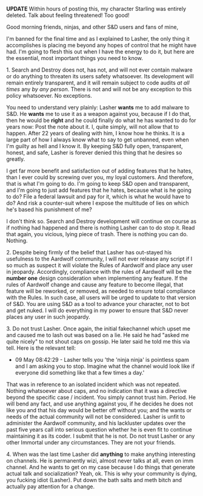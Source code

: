 **UPDATE** Within hours of posting this, my character Starling was entirely deleted.  Talk about feeling threatened!  Too good!

Good morning friends, ninjas, and other S&D users and fans of mine,

I'm banned for the final time and as I explained to Lasher, the only thing it accomplishes is placing me beyond any hopes
of control that he might have had.  I'm going to flesh this out when I have the energy to do it, but here are the essential,
most important things you need to know.

1\. Search and Destroy does not, has not, and will not ever contain malware or do anything to threaten its users safety
whatsoever.  Its development will remain entirely transparent, and it will remain subject to code audits *at all times* any
*by any person*.  There is not and will not be any exception to this policy whatsoever.  No exceptions.

You need to understand very plainly: Lasher **wants** me to add malware to S&D.  He **wants** me to use it as a weapon against you, because if I do that, then he would be **right** and he could finally do what he has wanted to do for years now:  Post 
the note about it.  I, quite simply, will not allow that to happen.  After 22 years of dealing with him, I know how he thinks.
It is a large part of how I always know what to say to get unbanned, even when I'm guilty as hell and I know it.  By keeping 
S&D fully open, transparent, honest, and safe, Lasher is forever denied this thing that he desires so greatly.

I get far more benefit and satisfaction out of adding features that he hates, than I ever could by screwing over you, my
loyal customers.  And therefore, that is what I'm going to do.  I'm going to keep S&D open and transparent, and I'm going to
just add features that he hates, because what is he going to do?  File a federal lawsuit and pay for it, which is what he
would have to do?  And risk a counter-suit where I expose the multitude of lies on which he's based his punishment of me?

I don't think so.  Search and Destroy development will continue on course as if nothing had happened and there is nothing
Lasher can to do stop it.  Read that again, you vicious, lying piece of trash.  There is nothing you can do.  Nothing.

2\. Despite being firmly of the belief that Lasher has out-stayed his usefulness to the Aardwolf community, I will not
ever release any script if I so much as suspect it will violate the Rules of Aardwolf and place any user in jeopardy.
Accordingly, compliance with the rules of Aardwolf will be the **number one** design consideration when implementing any feature.
If the rules of Aardwolf change and cause any feature to become illegal, that feature will be reworked, or removed, as needed
to ensure total compliance with the Rules.  In such case, all users will be urged to update to that version of S&D.  You are
using S&D as a tool to advance your character, not to bot and get nuked.  I will do everything in my power to ensure that
S&D never places any user in such jeopardy.

3\.  Do not trust Lasher.  Once again, the initial fakechannel which upset me and caused me to lash out was based on a lie.  He
said he had "asked me quite nicely" to not shout caps on gossip.  He later said he told me this via tell.  Here is the relevant tell:

 - 09 May 08:42:29 - Lasher tells you 'the 'ninja ninja' is pointless spam and I am asking you to stop. Imagine what 
 the channel would look like if everyone did something like that a few times a day.'
 
That was in reference to an isolated incident which was not repeated.  Nothing whatsoever about caps, and no indication that
it was a directive beyond the specific case / incident.  You simply cannot trust him.  Period.  He will bend any fact, and use anything
against you, if he decides he does not like you and that his day would be better off without you; and the wants or needs of 
the actual community will not be considered.  Lasher is unfit to administer the Aardwolf community, and his lackluster updates over the past five years call into serious question whether he is even fit to continue maintaining it as its coder.  I submit that he is not.  Do not trust Lasher or any other Immortal under any circumstances.  They are not your friends.

4\. When was the last time Lasher did **anything** to make anything interesting on channels.  He is permanently wizi, almost never talks at all, even on imm channel.  And he wants to get on my case because I do things that generate actual talk and socialization?  Yeah, ok.  This is why your community is dying, you fucking idiot (Lasher).  Put down the bath salts and meth bitch and actually pay attention for a change.
